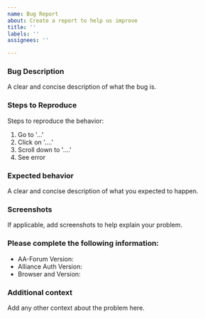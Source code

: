 ```yaml
---
name: Bug Report
about: Create a report to help us improve
title: ''
labels: ''
assignees: ''

---
```


### Bug Description

A clear and concise description of what the bug is.


### Steps to Reproduce

Steps to reproduce the behavior:
1. Go to '...'
2. Click on '....'
3. Scroll down to '....'
4. See error


### Expected behavior

A clear and concise description of what you expected to happen.


### Screenshots

If applicable, add screenshots to help explain your problem.


### Please complete the following information:

- AA-Forum Version:
- Alliance Auth Version:
- Browser and Version:


### Additional context

Add any other context about the problem here.
